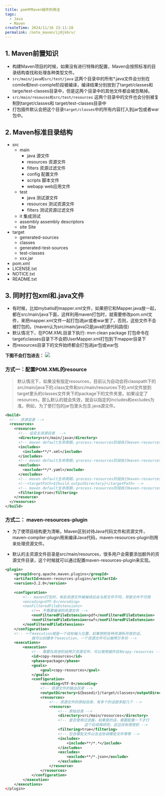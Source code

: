 ```yaml
---
title: pom中Maven插件的用法
tags:
  - Java
  - Maven
createTime: 2024/11/16 23:11:28
permalink: /note_maven/ij0jkbrv/
---
```




## 1. Maven前置知识

- 构建Maven项目的时候，如果没有进行特殊的配置，Maven会按照标准的目录结构查找和处理各种类型文件。
- `src/main/java和src/test/java` 这两个目录中的所有*.java文件会分别在comile和test-comiple阶段被编译，编译结果分别放到了target/classes和targe/test-classes目录中，但是这两个目录中的其他文件都会被忽略掉。
- `src/main/resouces和src/test/resources` 这两个目录中的文件也会分别被复制到target/classes和 target/test-classes目录中
- 打包插件默认会把这个目录`target/classes`中的所有内容打入到jar包或者war包中。

## 2. Maven标准目录结构

- src
  - main
    - java     源文件 
    - resources   资源文件
    - filters  资源过滤文件
    - config  配置文件
    - scripts  脚本文件
    - webapp  web应用文件
  - test
    - java   测试源文件
    - resources   测试资源文件
    - filters   测试资源过滤文件
  - it    集成测试
  - assembly   assembly descriptors
  - site   Site
- target
  - generated-sources
  - classes
  - generated-test-sources
  - test-classes
  - xxx.jar
- pom.xml
- LICENSE.txt
- NOTICE.txt
- README.txt



## 3. 同时打包xml和.java文件

- 有时候，比如mybatis的mapper.xml文件，如果把它和Mapper.java放一起，都在src/main/java下面，这样利用maven打包时，就需要修改pom.xml文件，来把mapper.xml文件一起打包进jar或者war里了，否则，这些文件不会被打包的。(maven认为src/main/java只是java的源代码路径)
- 默认情况下，在POM.XML目录下执行: mvn clean package 打包命令在target\classes目录下不会把UserMapper.xml打包到下mapper目录下
- 而resources目录下的文件始终都会打包进jar包或war包

**下图不会打包进去：**
![](https://img-blog.csdn.net/20180113180018014)

### 方式一：配置POM.XML的resource

> 默认情况下，如果没有指定resources，目前认为自动会将classpath下的src/main/java下的.class文件和src/main/resources下的.xml文件放到target里头的classes文件夹下的package下的文件夹里。如果设定了resources，那么默认的就会失效，就会以指定的includes和excludes为准。例如，为了使打包的jar包里头包含.java源文件。


```xml
<build> 
  <!-- 资源目录 -->  
  <resources> 
    <resource> 
      <!-- 设定主资源目录  -->  
      <directory>src/main/java</directory>  
      <!-- maven default生命周期，process-resources阶段执行maven-resources-plugin插件的resources目标处理主资源目下的资源文件时，只处理如下配置中包含的资源类型 -->  
      <includes> 
        <include>**/*.xml</include> 
      </includes>  
      <!-- maven default生命周期，process-resources阶段执行maven-resources-plugin插件的resources目标处理主资源目下的资源文件时，不处理如下配置中包含的资源类型（剔除下如下配置中包含的资源类型）-->  
      <excludes> 
        <exclude>**/*.yaml</exclude> 
      </excludes>  
      <!-- maven default生命周期，process-resources阶段执行maven-resources-plugin插件的resources目标处理主资源目下的资源文件时，指定处理后的资源文件输出目录，默认是${build.outputDirectory}指定的目录-->  
      <!--<targetPath>${build.outputDirectory}</targetPath> -->  
      <!-- maven default生命周期，process-resources阶段执行maven-resources-plugin插件的resources目标处理主资源目下的资源文件时，是否对主资源目录开启资源过滤 -->  
      <filtering>true</filtering> 
    </resource> 
  </resources> 
</build>
```




### 方式二： maven-resources-plugin

- 为了使项目结构更为清晰，Maven区别对待Java代码文件和资源文件，maven-compiler-plugin用来编译Java代码，maven-resources-plugin则用来处理资源文件。

- 默认的主资源文件目录是src/main/resources，很多用户会需要添加额外的资源文件目录，这个时候就可以通过配置maven-resources-plugin来实现。

```xml
<plugin>
    <groupId>org.apache.maven.plugins</groupId>
    <artifactId>maven-resources-plugin</artifactId>
    <version>3.2.0</version>
    
    <configuration>
        <!-- maven打包时，有些资源文件被编译后会与原文件不同，导致文件不可用
        <encoding>UTF-8</encoding>
        <nonFilteredFileExtensions>
            <!-- 不需要编译的资源文件 -->
            <nonFilteredFileExtension>pdf</nonFilteredFileExtension>
            <nonFilteredFileExtension>swf</nonFilteredFileExtension>
        </nonFilteredFileExtensions>
	</configuration>
    <!-- 一个execution就是一个目标输入位置，如果想把各种资源拆开放的话，
			就可以创建多个execution，一个资源文件可以被拷贝多份 -->
    <executions>
        <execution>
            <!-- 需要在其他阶段拷贝资源文件，可以使用插件目标copy-resources -->
            <id>copy-resources</id>
            <phase>package</phase>
            <goals>
                <goal>copy-resources</goal>
            </goals>
            <configuration>
                <encoding>UTF-8</encoding>
                <!-- 资源文件的输出目录 -->
                <outputDirectory>${basedir}/target/classes</outputDirectory>
                <resources>
                    <!-- 资源文件的原始目录，有多个的话就多配几个 -->
                    <resource>
                        <!-- 原始目录 -->
                        <directory>src/main/resources</directory>
                        <!-- 是否使用过滤器，如果是的话，需要配置一下才行
                                    这个后续再研究，这边没有使用到 -->
                        <filtering>true</filtering>
                        <!-- 包含哪些文件以及去除调哪些文件等等 -->
                        <includes>
                            <include>**/*.*</include>
                        </includes>
                        <excludes>
                            <exclude>**/*.json</exclude>
                        </excludes>
                    </resource>
                </resources>
            </configuration>
        </execution>
    </executions>
</plugin>
```


